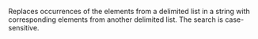 Replaces occurrences of the elements from a delimited list
        in a string with corresponding elements from another delimited
        list. The search is case-sensitive.